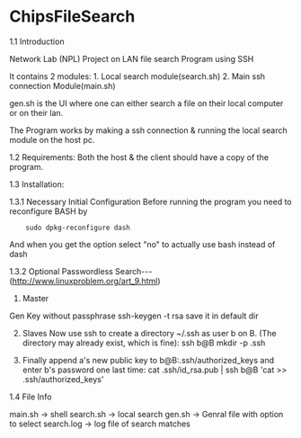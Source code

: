 # ChipsFileSearch

1.1 Introduction

Network Lab (NPL) Project on LAN file search Program using SSH 

It contains 2 modules:
    1. Local search module(search.sh)
    2. Main ssh connection Module(main.sh)

gen.sh is the UI where one can either search a file on their local computer or on their lan.

The Program works by making a ssh connection & running the local search module on the host pc.

1.2 Requirements:
Both the host & the client should have a copy of the program.

1.3 Installation:

1.3.1 Necessary Initial Configuration
Before running the program you need to reconfigure BASH by

        sudo dpkg-reconfigure dash

And when you get the option select "no" to actually use bash instead of dash 

1.3.2 Optional Passwordless Search---(http://www.linuxproblem.org/art_9.html)

1. Master

Gen Key without passphrase
        ssh-keygen -t rsa
save it in default dir

2. Slaves
Now use ssh to create a directory ~/.ssh as user b on B. (The directory may already exist, which is fine):
        ssh b@B mkdir -p .ssh

3. Finally append a's new public key to b@B:.ssh/authorized_keys and enter b's password one last time:
        cat .ssh/id_rsa.pub | ssh b@B 'cat >> .ssh/authorized_keys'

1.4 File Info

main.sh		-> shell
search.sh	-> local search
gen.sh		-> Genral file with option to select
search.log	-> log file of search matches
